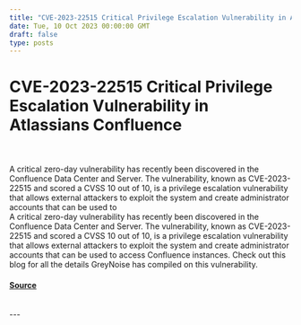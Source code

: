 ```yaml
---
title: "CVE-2023-22515 Critical Privilege Escalation Vulnerability in Atlassians Confluence"
date: Tue, 10 Oct 2023 00:00:00 GMT
draft: false
type: posts
---
```

# CVE-2023-22515 Critical Privilege Escalation Vulnerability in Atlassians Confluence

<br/>

<br/>
A critical zero-day vulnerability has recently been discovered in the Confluence Data Center and Server. The vulnerability, known as CVE-2023-22515 and scored a CVSS 10 out of 10, is a privilege escalation vulnerability that allows external attackers to exploit the system and create administrator accounts that can be used to
<br/>
A critical zero-day vulnerability has recently been discovered in the Confluence Data Center and Server. The vulnerability, known as CVE-2023-22515 and scored a CVSS 10 out of 10, is a privilege escalation vulnerability that allows external attackers to exploit the system and create administrator accounts that can be used to access Confluence instances. Check out this blog for all the details GreyNoise has compiled on this vulnerability.

#### [Source](https://www.greynoise.io/blog/cve-2023-22515-critical-privilege-escalation-vulnerability-in-atlassians-confluence)

<br/>
---
